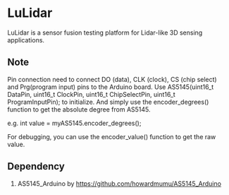 # LuLidar 

LuLidar is a sensor fusion testing platform for Lidar-like 3D sensing applications.

## Note

Pin connection need to connect DO (data), CLK (clock), CS (chip select) and Prg(program input) pins to the Arduino board.
Use AS5145(uint16_t DataPin, uint16_t ClockPin, uint16_t ChipSelectPin, uint16_t ProgramInputPin); to initialize.
And simply use the encoder_degrees() function to get the absolute degree from AS5145.

  e.g. int value = myAS5145.encoder_degrees();

For debugging, you can use the encoder_value() function to get the raw value.





## Dependency

1. AS5145_Arduino by https://github.com/howardmumu/AS5145_Arduino